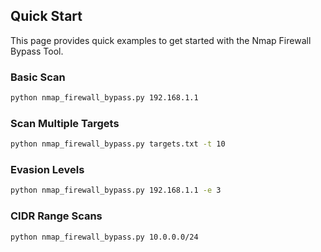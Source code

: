 ## Quick Start

This page provides quick examples to get started with the Nmap Firewall Bypass Tool.

### Basic Scan
```bash
python nmap_firewall_bypass.py 192.168.1.1
```

### Scan Multiple Targets
```bash
python nmap_firewall_bypass.py targets.txt -t 10
```

### Evasion Levels
```bash
python nmap_firewall_bypass.py 192.168.1.1 -e 3
```

### CIDR Range Scans
```bash
python nmap_firewall_bypass.py 10.0.0.0/24
```
